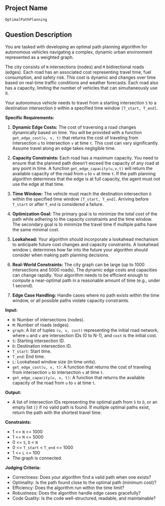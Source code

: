 ## Project Name

`OptimalPathPlanning`

## Question Description

You are tasked with developing an optimal path planning algorithm for autonomous vehicles navigating a complex, dynamic urban environment represented as a weighted graph.

The city consists of `N` intersections (nodes) and `M` bidirectional roads (edges). Each road has an associated cost representing travel time, fuel consumption, and safety risk. This cost is dynamic and changes over time based on real-time traffic conditions and weather forecasts. Each road also has a capacity, limiting the number of vehicles that can simultaneously use it.

Your autonomous vehicle needs to travel from a starting intersection `S` to a destination intersection `D` within a specified time window `[T_start, T_end]`.

**Specific Requirements:**

1.  **Dynamic Edge Costs:** The cost of traversing a road changes dynamically based on time. You will be provided with a function `get_edge_cost(u, v, t)` that returns the cost of traveling from intersection `u` to intersection `v` at time `t`. This cost can vary significantly. Assume travel along an edge takes negligible time.

2.  **Capacity Constraints:** Each road has a maximum capacity. You need to ensure that the planned path doesn't exceed the capacity of any road at any point in time. A function `get_edge_capacity(u,v,t)` will return the available capacity of the road from `u` to `v` at time `t`. If the path planning algorithm determines that the edge is at full capacity, the agent must not use the edge at that time.

3.  **Time Window:** The vehicle must reach the destination intersection `D` within the specified time window `[T_start, T_end]`. Arriving before `T_start` or after `T_end` is considered a failure.

4.  **Optimization Goal:** The primary goal is to minimize the *total cost* of the path while adhering to the capacity constraints and the time window. The secondary goal is to minimize the travel time if multiple paths have the same minimal cost.

5.  **Lookahead:** Your algorithm should incorporate a lookahead mechanism to anticipate future cost changes and capacity constraints. A lookahead window `L` determines how far into the future your algorithm should consider when making path planning decisions.

6.  **Real-World Constraints:** The city graph can be large (up to 1000 intersections and 5000 roads). The dynamic edge costs and capacities can change rapidly. Your algorithm needs to be efficient enough to compute a near-optimal path in a reasonable amount of time (e.g., under 1 second).

7.  **Edge Case Handling:** Handle cases where no path exists within the time window, or all possible paths violate capacity constraints.

**Input:**

*   `N`: Number of intersections (nodes).
*   `M`: Number of roads (edges).
*   `graph`: A list of tuples `(u, v, cost)` representing the initial road network, where `u` and `v` are intersection IDs (0 to N-1), and `cost` is the initial cost.
*   `S`: Starting intersection ID.
*   `D`: Destination intersection ID.
*   `T_start`: Start time.
*   `T_end`: End time.
*   `L`: Lookahead window size (in time units).
*   `get_edge_cost(u, v, t)`: A function that returns the cost of traveling from intersection `u` to intersection `v` at time `t`.
*   `get_edge_capacity(u, v, t)`: A function that returns the available capacity of the road from `u` to `v` at time `t`.

**Output:**

*   A list of intersection IDs representing the optimal path from `S` to `D`, or an empty list `[]` if no valid path is found. If multiple optimal paths exist, return the path with the shortest travel time.

**Constraints:**

*   1 <= `N` <= 1000
*   1 <= `M` <= 5000
*   0 <= `S`, `D` < `N`
*   0 <= `T_start` < `T_end` <= 1000
*   1 <= `L` <= 100
*   The graph is connected.

**Judging Criteria:**

*   Correctness: Does your algorithm find a valid path when one exists?
*   Optimality: Is the path found close to the optimal path (minimum cost)?
*   Efficiency: Does the algorithm run within the time limit?
*   Robustness: Does the algorithm handle edge cases gracefully?
*   Code Quality: Is the code well-structured, readable, and maintainable?
